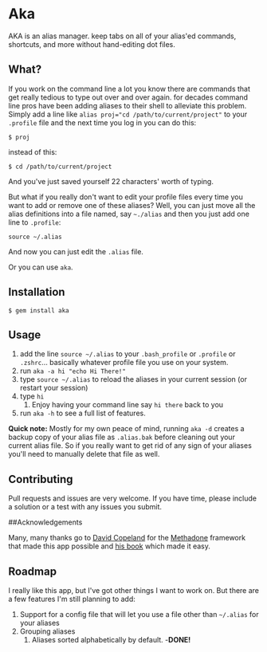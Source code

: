 # Aka

AKA is an alias manager. keep tabs on all of your alias'ed commands, shortcuts, and more without hand-editing dot files.

## What?

If you work on the command line a lot you know there are commands that get really tedious to type out over and over again. for decades command line pros have been adding aliases to their shell to alleviate this problem.  Simply add a line like `alias proj="cd /path/to/current/project"` to your `.profile` file and the next time you log in you can do this:

    $ proj
instead of this:

    $ cd /path/to/current/project
And you've just saved yourself 22 characters' worth of typing.

But what if you really don't want to edit your profile files every time you want to add or remove one of these aliases? Well, you can just move all the alias definitions into a file named, say `~./alias` and then you just add one line to `.profile`:

    source ~/.alias

And now you can just edit the `.alias` file. 

Or you can use `aka`.

## Installation

    $ gem install aka

## Usage

1. add the line `source ~/.alias` to your `.bash_profile` or `.profile` or `.zshrc`… basically whatever profile file you use on your system.
2. run `aka -a hi "echo Hi There!"`
3. type `source ~/.alias` to reload the aliases in your current session (or restart your session)
4. type `hi`
    1. Enjoy having your command line say `hi there` back to you
5. run `aka -h` to see a full list of features.


**Quick note:** Mostly for my own peace of mind, running `aka -d` creates a backup copy of your alias file as `.alias.bak` before cleaning out your current alias file. So if you really want to get rid of any sign of your aliases you'll need to manually delete that file as well. 

## Contributing

Pull requests and issues are very welcome. If you have time, please include a solution or a test with any issues you submit.

##Acknowledgements

Many, many thanks go to [David Copeland] for the [Methadone] framework that made this app possible and [his book][awesomeApps] which made it easy.

## Roadmap

I really like this app, but I've got other things I want to work on. But there are a few features I'm still planning to add:

1. Support for a config file that will let you use a file other than `~/.alias` for your aliases
1. Grouping aliases
    1. Aliases sorted alphabetically by default. -**DONE!**


[David Copeland]:http://www.naildrivin5.com/
[Methadone]: http://davetron5000.github.com/methadone/
[RubyGems]:https://rubygems.org/
[awesomeApps]:http://www.awesomecommandlineapps.com/